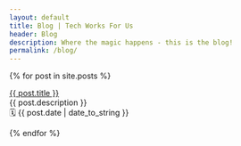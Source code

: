 ```yaml
---
layout: default
title: Blog | Tech Works For Us
header: Blog
description: Where the magic happens - this is the blog!
permalink: /blog/
---
```



{% for post in site.posts %}
  <p><a href="{{ post.url }}">{{ post.title }}</a><br>
  {{ post.description }}<br>
  🗓 {{ post.date | date_to_string }}</p>
{% endfor %}